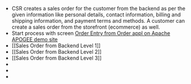 - CSR creates a sales order for the customer from the backend as per the given information like personal details, contact information, billing and shipping information, and payment terms and methods. A customer can create a sales order from the storefront (ecommerce) as well.
- Start process with screen [Order Entry from Order appl on Apache APOGEE demo site](https://demo-trunk.apogee.apache.org/ordermgr/control/orderentry?USERNAME=admin&PASSWORD=apogee)
- [[Sales Order from Backend Level 1]]
- [[Sales Order from Backend Level 2]]
- [[Sales Order from Backend Level 3]]
-
-
-